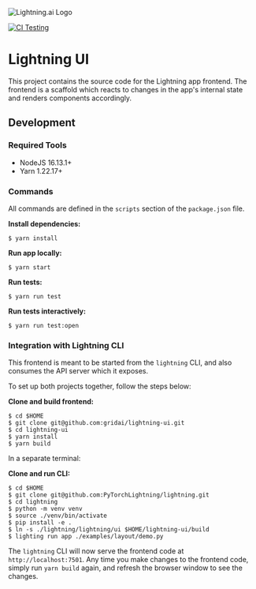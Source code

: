 ![Lightning.ai Logo](https://raw.githubusercontent.com/gridai/lightning-ui/master/src/resources/images/lightning-logo-with-text.svg?token=GHSAT0AAAAAABQG3SDK2OHNEQ7IENUOZ44KYQCVQOQ "Lightning.ai")

[![CI Testing](https://github.com/gridai/lightning-ui/actions/workflows/ci-testing.yaml/badge.svg?branch=master)](https://github.com/gridai/lightning-ui/actions/workflows/ci-testing.yaml)

# Lightning UI

This project contains the source code for the Lightning app frontend.
The frontend is a scaffold which reacts to changes in the app's internal
state and renders components accordingly.

## Development

### Required Tools

- NodeJS 16.13.1+
- Yarn 1.22.17+

### Commands

All commands are defined in the `scripts` section of the `package.json` file.

**Install dependencies:**
```
$ yarn install
```

**Run app locally:**
```
$ yarn start
```

**Run tests:**
```
$ yarn run test
```

**Run tests interactively:**
```
$ yarn run test:open
```

### Integration with Lightning CLI

This frontend is meant to be started from the `lightning` CLI, and also
consumes the API server which it exposes.

To set up both projects together, follow the steps below:

**Clone and build frontend:**
```
$ cd $HOME
$ git clone git@github.com:gridai/lightning-ui.git
$ cd lightning-ui
$ yarn install
$ yarn build
```

In a separate terminal:

**Clone and run CLI:**
```
$ cd $HOME
$ git clone git@github.com:PyTorchLightning/lightning.git
$ cd lightning
$ python -m venv venv
$ source ./venv/bin/activate
$ pip install -e .
$ ln -s ./lightning/lightning/ui $HOME/lightning-ui/build
$ lighting run app ./examples/layout/demo.py
```

The `lightning` CLI will now serve the frontend code at `http://localhost:7501`.
Any time you make changes to the frontend code, simply run `yarn build` again,
and refresh the browser window to see the changes.
